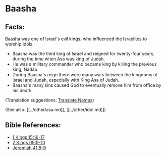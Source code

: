 # Baasha #

## Facts: ##

Baasha was one of Israel's evil kings, who influenced the Israelites to worship idols.

* Baasha was the third king of Israel and reigned for twenty-four years, during the time when Asa was king of Judah.
* He was a military commander who became king by killing the previous king, Nadab.
* During Baasha's reign there were many wars between the kingdoms of Israel and Judah, especially with King Asa of Judah.
* Baasha's many sins caused God to eventually remove him from office by his death.

(Translation suggestions: [Translate Names](en/ta-vol1/translate/man/translate-names))

(See also: [[../other/asa.md]], [[../other/idol.md]])

## Bible References: ##

* [1 Kings 15:16-17](en/tn/1ki/help/15/16)
* [2 Kings 09:9-10](en/tn/2ki/help/09/09)
* [Jeremiah 41:8-9](en/tn/jer/help/41/08)